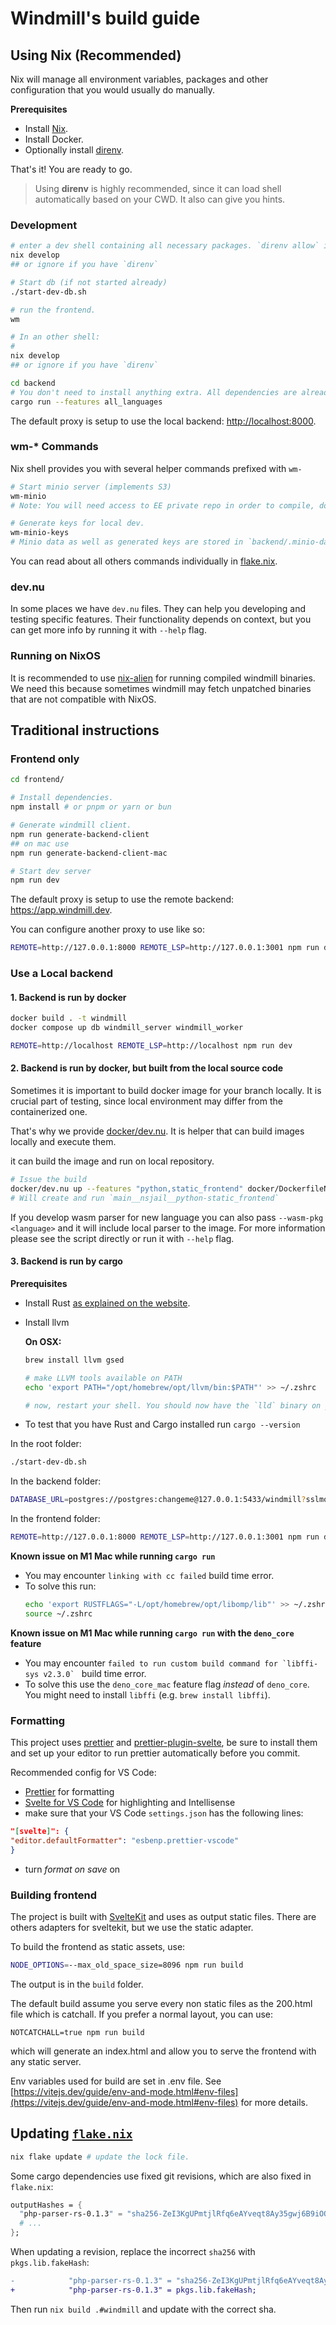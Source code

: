 # Windmill's build guide

## Using Nix (Recommended)

Nix will manage all environment variables, packages and other configuration that you would usually do manually.

**Prerequisites**

- Install [Nix](https://github.com/DeterminateSystems/nix-installer).
- Install Docker.
- Optionally install [direnv](https://direnv.net/docs/installation.html).

That's it! You are ready to go.

> Using **direnv** is highly recommended, since it can load shell automatically based on your CWD. It also can give you hints.

### Development

```bash
# enter a dev shell containing all necessary packages. `direnv allow` if direnv is installed.
nix develop
## or ignore if you have `direnv`

# Start db (if not started already)
./start-dev-db.sh

# run the frontend.
wm

# In an other shell:
#
nix develop
## or ignore if you have `direnv`

cd backend
# You don't need to install anything extra. All dependencies are already in place!
cargo run --features all_languages
```

The default proxy is setup to use the local backend: <http://localhost:8000>.

### wm-\* Commands

Nix shell provides you with several helper commands prefixed with `wm-`

```bash
# Start minio server (implements S3)
wm-minio
# Note: You will need access to EE private repo in order to compile, don't forget "enterprise" and "parquet" freatures as well.

# Generate keys for local dev.
wm-minio-keys
# Minio data as well as generated keys are stored in `backend/.minio-data`
```

You can read about all others commands individually in [flake.nix](../flake.nix).

### dev.nu

In some places we have `dev.nu` files. They can help you developing and testing specific features. Their functionality depends on context, but you can get more info by running it with `--help` flag.

### Running on NixOS

It is recommended to use [nix-alien](https://github.com/thiagokokada/nix-alien) for running compiled windmill binaries. We need this because sometimes windmill may fetch unpatched binaries that are not compatible with NixOS.

## Traditional instructions

### Frontend only

```bash
cd frontend/

# Install dependencies.
npm install # or pnpm or yarn or bun

# Generate windmill client.
npm run generate-backend-client
## on mac use
npm run generate-backend-client-mac

# Start dev server
npm run dev
```

The default proxy is setup to use the remote backend: <https://app.windmill.dev>.

You can configure another proxy to use like so:

```bash
REMOTE=http://127.0.0.1:8000 REMOTE_LSP=http://127.0.0.1:3001 npm run dev
```

### Use a Local backend

#### 1. Backend is run by docker

```bash
docker build . -t windmill
docker compose up db windmill_server windmill_worker
```

```bash
REMOTE=http://localhost REMOTE_LSP=http://localhost npm run dev
```

#### 2. Backend is run by docker, but built from the local source code

Sometimes it is important to build docker image for your branch locally. It is crucial part of testing, since local environment may differ from the containerized one.

That's why we provide [docker/dev.nu](../docker/dev.nu). It is helper that can build images locally and execute them.

it can build the image and run on local repository.

```bash
# Issue the build
docker/dev.nu up --features "python,static_frontend" docker/DockerfileNsjail --rebuild
# Will create and run `main__nsjail__python-static_frontend`
```

If you develop wasm parser for new language you can also pass `--wasm-pkg <language>` and it will include local parser to the image. For more information please see the script directly or run it with `--help` flag.

#### 3. Backend is run by cargo

**Prerequisites**

- Install Rust [as explained on the website](https://www.rust-lang.org/tools/install).
- Install llvm

  **On OSX:**

  ```bash
  brew install llvm gsed

  # make LLVM tools available on PATH
  echo 'export PATH="/opt/homebrew/opt/llvm/bin:$PATH"' >> ~/.zshrc

  # now, restart your shell. You should now have the `lld` binary on your PATH.
  ```

- To test that you have Rust and Cargo installed run `cargo --version`

In the root folder:

```bash
./start-dev-db.sh
```

In the backend folder:

```bash
DATABASE_URL=postgres://postgres:changeme@127.0.0.1:5433/windmill?sslmode=disable cargo run
```

In the frontend folder:

```bash
REMOTE=http://127.0.0.1:8000 REMOTE_LSP=http://127.0.0.1:3001 npm run dev
```

**Known issue on M1 Mac while running `cargo run`**

- You may encounter `linking with cc failed` build time error.
- To solve this run:
  ```bash
  echo 'export RUSTFLAGS="-L/opt/homebrew/opt/libomp/lib"' >> ~/.zshrc
  source ~/.zshrc
  ```

**Known issue on M1 Mac while running `cargo run` with the `deno_core` feature**

- You may encounter ``failed to run custom build command for `libffi-sys v2.3.0` `` build time error.
- To solve this use the `deno_core_mac` feature flag _instead_ of `deno_core`. You might need to install `libffi` (e.g. `brew install libffi`).

### Formatting

This project uses [prettier](https://prettier.io/docs/en/install.html) and
[prettier-plugin-svelte](https://github.com/sveltejs/prettier-plugin-svelte), be
sure to install them and set up your editor to run prettier automatically before
you commit.

Recommended config for VS Code:

- [Prettier](https://marketplace.visualstudio.com/items?itemName=esbenp.prettier-vscode)
  for formatting
- [Svelte for VS Code](https://marketplace.visualstudio.com/items?itemName=svelte.svelte-vscode)
  for highlighting and Intellisense
- make sure that your VS Code `settings.json` has the following lines:

```json
"[svelte]": {
"editor.defaultFormatter": "esbenp.prettier-vscode"
}
```

- turn _format on save_ on

### Building frontend

The project is built with [SvelteKit](https://kit.svelte.dev/) and uses as output static files.
There are others adapters for sveltekit, but we use the static adapter.

To build the frontend as static assets, use:

```bash
NODE_OPTIONS=--max_old_space_size=8096 npm run build
```

The output is in the `build` folder.

The default build assume you serve every non static files as the 200.html file which is catchall. If you prefer a normal layout, you can use:

```
NOTCATCHALL=true npm run build
```

which will generate an index.html and allow you to serve the frontend with any static server.

Env variables used for build are set in .env file. See [https://vitejs.dev/guide/env-and-mode.html#env-files](https://vitejs.dev/guide/env-and-mode.html#env-files) for more details.

## Updating [`flake.nix`](../flake.nix)

```bash
nix flake update # update the lock file.
```

Some cargo dependencies use fixed git revisions, which are also fixed in `flake.nix`:

```nix
outputHashes = {
  "php-parser-rs-0.1.3" = "sha256-ZeI3KgUPmtjlRfq6eAYveqt8Ay35gwj6B9iOQRjQa9A=";
  # ...
};
```

When updating a revision, replace the incorrect `sha256` with `pkgs.lib.fakeHash`:

```diff
-            "php-parser-rs-0.1.3" = "sha256-ZeI3KgUPmtjlRfq6eAYveqt8Ay35gwj6B9iOQRjQa9A=";
+            "php-parser-rs-0.1.3" = pkgs.lib.fakeHash;
```

Then run `nix build .#windmill` and update with the correct sha.
